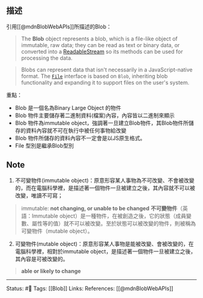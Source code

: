 
## 描述

引用[[@mdnBlobWebAPIs]]所描述的Blob：
> The **Blob** object represents a blob, which is a file-like object of immutable, raw data; they can be read as text or binary data, or converted into a [ReadableStream](https://developer.mozilla.org/en-US/docs/Web/API/ReadableStream) so its methods can be used for processing the data.

> Blobs can represent data that isn't necessarily in a JavaScript-native format. The [`File`](https://developer.mozilla.org/en-US/docs/Web/API/File) interface is based on `Blob`, inheriting blob functionality and expanding it to support files on the user's system.

重點：
- Blob 是一個名為Binary Large Object 的物件
- Blob 物件主要儲存著二進制資料(檔案)內容，內容皆以二進制來顯示
- Blob 物件為immutable object，強調著一旦建立Blob物件，其Blob物件所儲存的資料內容就不可在執行中被任何事物給改變
- Blob 物件所儲存的資料內容不一定會是以JS原生格式。
- File 型別是繼承Blob型別


## Note
1. 不可變物件(immutable object)：原意形容某人事物為不可改變、不會被改變的，而在電腦科學裡，是描述著一個物件一旦被建立之後，其內容就不可以被改變，唯讀不可寫；
> immutable: **not changing, or unable to be changed**
> **不可變物件**（英語：Immutable object）是一種物件，在被創造之後，它的狀態（成員變數、屬性等的值）就不可以被改變。至於狀態可以被改變的物件，則被稱為可變物件（mutable object）。


2.  可變物件(mutable object)：原意形容某人事物是能被改變、會被改變的，在電腦科學裡，相對於immutable object，是描述著一個物件一旦被建立之後，其內容是可被改變的。
> **able or likely to change**


---
Status: #🌱 
Tags:
[[Blob]]
Links:
References:
[[@mdnBlobWebAPIs]]